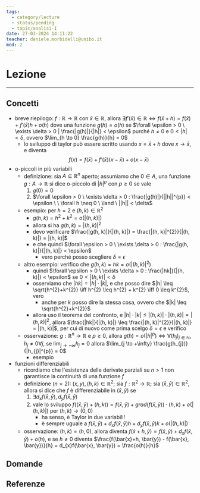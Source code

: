 ```yaml
---
tags:
  - category/lecture
  - status/pending
  - topic/analisi-I
date: 27-03-2024 14:11:22
teacher: daniele.morbidelli@unibo.it
mod: 2
---
```

# Lezione
---
## Concetti
- breve riepilogo: $f: \mathbb{R} \to \mathbb{R}$ con $\bar{x} \in \mathbb{R}$, allora $\exists f'(\bar{x}) \in \mathbb{R} \iff f(\bar{x} + h) = f(\bar{x}) + f'(\bar{x})h + o(h)$ dove una funzione $g(h) = o(h)$ se $\forall \epsilon > 0 \ \exists \delta > 0 | \frac{|g(h)|}{|h|} < \epsilon$ purché $h \neq 0$ e $0 < |h| < \delta$, ovvero $\lim_{h \to 0} \frac{g(h)}{h} = 0$
	- lo sviluppo di taylor può essere scritto usando $x = \bar{x}+h$ dove $x \longrightarrow \bar{x}$, e diventa $$f(x) = f(\bar{x}) + f'(\bar{x})(x-\bar{x}) + o(x-\bar{x})$$
- o-piccoli in più variabili
	- definizione: sia $A \subseteq \mathbb{R}^{n}$ aperto; assumiamo che $0 \in A$, una funzione $g: A \to \mathbb{R}$ si dice o-piccolo di $|h|^{p}$ con $p \geq 0$ se vale
		1. $g(0) = 0$
		2. $\forall \epsilon > 0 \ \exists \delta > 0 : \frac{|g(h)|}{||h||^{p}} < \epsilon \ \ \forall h \neq 0 \ \land \ ||h|| < \delta$
	- esempio: per $h = 2$ e $(h, k) \in \mathbb{R}^{2}$
		- $g(h, k) = h^{2}+k^{2} = o(|(h, k)|)$
		- allora si ha $g(h, k) = |(h, k)|^{2}$
		- devo verificare $\frac{|g(h, k)|}{|(h, k)|} = \frac{|(h, k)|^{2}}{|(h, k)|} = |(h, k)|$
		- e che quindi $\forall \epsilon > 0 \ \exists \delta > 0 : \frac{|g(h, k)|}{|(h, k)|} < \epsilon$
			- vero perché posso scegliere $\delta = \epsilon$
	- altro esempio: verifico che $g(h, k) = hk = o(|(h, k)|^{2})$
		- quindi $\forall \epsilon > 0 \ \exists \delta > 0 : \frac{|hk|}{|(h, k)|} < \epsilon$ se $0 < |(h, k)| < \delta$
		- osserviamo che $|hk| = |h| \cdot |k|$, e che posso dire $|h| \leq \sqrt{h^{2}+k^{2}} \iff h^{2} \leq h^{2} + k^{2} \iff 0 \leq k^{2}$, vero
			- anche per $k$ posso dire la stessa cosa, ovvero che $|k| \leq \sqrt{h^{2}+k^{2}}$
		- allora uso il teorema del confronto, e $|h| \cdot |k| \leq |(h, k)| \cdot |(h, k)| = |(h, k)|^{2}$, allora $\frac{|hk|}{|(h, k)|} \leq \frac{|(h, k)|^{2}}{|(h, k)|} = |(h, k)|$, per cui di nuovo come prima scelgo $\delta = \epsilon$ e verifico
	- osservazione: $g: \mathbb{R}^{n} \to \mathbb{R}$ e $p \geq 0$, allora $g(h) = o(|h|^{p}) \iff \forall (h_{j})_{j \in \mathbb{N}}, h_{j} \neq 0 \forall j$, se $\lim_{j \to +\infty} h_{j} = 0$ allora $\lim_{j \to +\infty} \frac{g(h_{j})}{|h_{j}|^{p}} = 0$
		- esempio
- funzioni differenziabili
	- ricordiamo che l'esistenza delle derivate parziali su $n > 1$ non garantisce la continuità di una funzione $f$
	- definizione ($n = 2$): $(x, y), (h, k) \in \mathbb{R}^{2}$; sia $f: \mathbb{R}^{2} \to \mathbb{R}$; sia $(\bar{x}, \bar{y}) \in \mathbb{R}^{2}$, allora si dice che $f$ è differenziabile in $(\bar{x}, \bar{y})$ se
		1. $\exists d_{x}f(\bar{x}, \bar{y}), d_{y}f(\bar{x}, \bar{y})$
		2. vale lo sviluppo $f((\bar{x}, \bar{y}) + (h, k)) = f(\bar{x}, \bar{y}) + grad(f(\bar{x}, \bar{y})) \cdot (h, k) + o(|(h, k)|)$ per $(h, k) \to (0, 0)$
			- ha senso, è Taylor in due variabili!
			- è sempre uguale a $f(\bar{x}, \bar{y}) + d_{x}f(\bar{x}, \bar{y})h + d_{y}f(\bar{x}, \bar{y})k + o(|(h, k)|)$
	- osservazione: $(h, k) = (h, 0)$, allora diventa $f(\bar{x}+h, \bar{y}) = f(\bar{x}, \bar{y}) + d_{x}f(\bar{x}, \bar{y}) + o(h)$, e se $h \neq 0$ diventa $\frac{f(\bar{x}+h, \bar{y}) - f(\bar{x}, \bar{y})}{h} = d_{x}f(\bar{x}, \bar{y}) = \frac{o(h)}{h}$

## Domande

## Referenze
